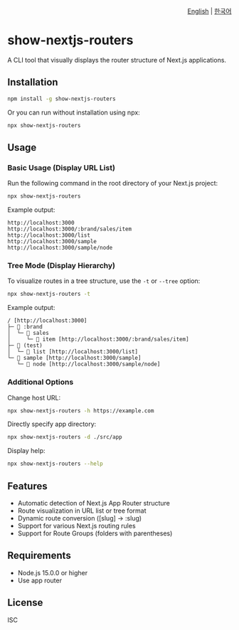 <p align="right"><a href="./README.md">English</a> | <a href="./README.ko.md">한국어</a></p>

# show-nextjs-routers

A CLI tool that visually displays the router structure of Next.js applications.

## Installation

```bash
npm install -g show-nextjs-routers
```

Or you can run without installation using npx:

```bash
npx show-nextjs-routers
```

## Usage

### Basic Usage (Display URL List)

Run the following command in the root directory of your Next.js project:

```bash
npx show-nextjs-routers
```

Example output:
```
http://localhost:3000
http://localhost:3000/:brand/sales/item
http://localhost:3000/list
http://localhost:3000/sample
http://localhost:3000/sample/node
```

### Tree Mode (Display Hierarchy)

To visualize routes in a tree structure, use the `-t` or `--tree` option:

```bash
npx show-nextjs-routers -t
```

Example output:
```
/ [http://localhost:3000]
├─ 📁 :brand
│  └─ 📁 sales
│     └─ 📁 item [http://localhost:3000/:brand/sales/item]
├─ 📁 (test)
│  └─ 📁 list [http://localhost:3000/list]
└─ 📁 sample [http://localhost:3000/sample]
   └─ 📁 node [http://localhost:3000/sample/node]
```

### Additional Options

Change host URL:
```bash
npx show-nextjs-routers -h https://example.com
```

Directly specify app directory:
```bash
npx show-nextjs-routers -d ./src/app
```

Display help:
```bash
npx show-nextjs-routers --help
```

## Features

- Automatic detection of Next.js App Router structure
- Route visualization in URL list or tree format
- Dynamic route conversion ([slug] → :slug)
- Support for various Next.js routing rules
- Support for Route Groups (folders with parentheses)

## Requirements

- Node.js 15.0.0 or higher
- Use app router

## License

ISC